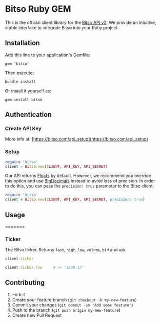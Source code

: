 # Bitso Ruby GEM

This is the official client library for the [Bitso API v2](https://bitso.com/api_info). We provide an intuitive, stable interface to integrate Bitso into your Ruby project.

## Installation

Add this line to your application's Gemfile:

    gem 'bitso'

Then execute:

    bundle install

Or install it yourself as:

    gem install bitso



## Authentication

### Create API Key

More info at: [https://bitso.com/api_setup](https://bitso.com/api_setup)

### Setup

```ruby
require 'bitso'
client = Bitso.new(CLIENT, API_KEY, API_SECRET)
```

Our API returns [Floats](http://ruby-doc.org/core-2.2.0/Float.html) by default. However, we recommend you override this option and use [BigDecimals](http://ruby-doc.org/stdlib-1.9.3/libdoc/bigdecimal/rdoc/BigDecimal.html) instead to avoid loss of precision. In order to do this, you can pass the `precision: true` parameter to the Bitso client:

```ruby
require 'bitso'
client = Bitso.new(CLIENT, API_KEY, API_SECRET, precision: true)
```

## Usage
=======

### Ticker

The Bitso ticker. Returns `last`, `high`, `low`, `volume`, `bid` and `ask`

```ruby
client.ticker
```

```ruby
client.ticker.low     # => "3500.17"
```



## Contributing

1. Fork it
2. Create your feature branch (`git checkout -b
my-new-feature`)
3. Commit your changes (`git commit -am 'Add some feature'`)
4. Push to the branch (`git push origin my-new-feature`)
5. Create new Pull Request
